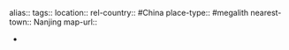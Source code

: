 alias::
tags::
location::
rel-country:: #China
place-type:: #megalith
nearest-town:: Nanjing
map-url::

-
